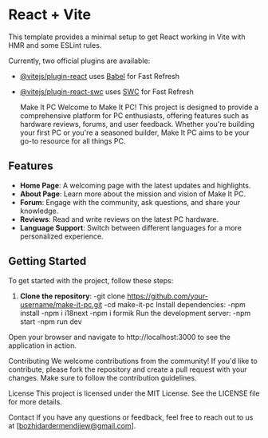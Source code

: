 # React + Vite

This template provides a minimal setup to get React working in Vite with HMR and some ESLint rules.

Currently, two official plugins are available:

- [@vitejs/plugin-react](https://github.com/vitejs/vite-plugin-react/blob/main/packages/plugin-react/README.md) uses [Babel](https://babeljs.io/) for Fast Refresh
- [@vitejs/plugin-react-swc](https://github.com/vitejs/vite-plugin-react-swc) uses [SWC](https://swc.rs/) for Fast Refresh

  Make It PC
  Welcome to Make It PC! This project is designed to provide a comprehensive platform for PC enthusiasts, offering features such as hardware reviews, forums, and user feedback. Whether you're building your first PC or you're a seasoned builder, Make It PC aims to be your go-to resource for all things PC.

## Features

- **Home Page**: A welcoming page with the latest updates and highlights.
- **About Page**: Learn more about the mission and vision of Make It PC.
- **Forum**: Engage with the community, ask questions, and share your knowledge.
- **Reviews**: Read and write reviews on the latest PC hardware.
- **Language Support**: Switch between different languages for a more personalized experience.

## Getting Started

To get started with the project, follow these steps:

1. **Clone the repository**:
   -git clone https://github.com/your-username/make-it-pc.git
   -cd make-it-pc
   Install dependencies:
   -npm install
   -npm i i18next
   -npm i formik
   Run the development server:
   -npm start
   -npm run dev

Open your browser and navigate to http://localhost:3000 to see the application in action.

Contributing
We welcome contributions from the community! If you'd like to contribute, please fork the repository and create a pull request with your changes. Make sure to follow the contribution guidelines.

License
This project is licensed under the MIT License. See the LICENSE file for more details.

Contact
If you have any questions or feedback, feel free to reach out to us at [bozhidardermendjiew@gmail.com].
